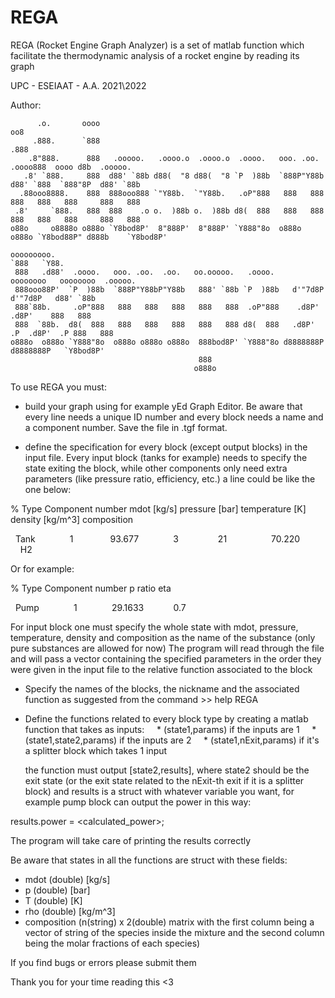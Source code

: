 # REGA
REGA (Rocket Engine Graph Analyzer) is a set of matlab function which 
facilitate the thermodynamic analysis of a rocket engine by reading its graph

UPC - ESEIAAT - A.A. 2021\2022

Author:

          .o.       oooo                                                          oo8                    
         .888.      `888                                                         .888                    
        .8"888.      888   .ooooo.   .oooo.o  .oooo.o  .oooo.   ooo. .oo.    .oooo888  oooo d8b  .ooooo. 
       .8' `888.     888  d88' `88b d88(  "8 d88(  "8 `P  )88b  `888P"Y88b  d88' `888  `888"8P  d88' `88b
      .88ooo8888.    888  888ooo888 `"Y88b.  `"Y88b.   .oP"888   888   888  888   888   888     888   888
     .8'     `888.   888  888    .o o.  )88b o.  )88b d8(  888   888   888  888   888   888     888   888
    o88o     o8888o o888o `Y8bod8P'  8"888P'  8"888P' `Y888"8o  o888o o888o `Y8bod88P" d888b    `Y8bod8P'

    ooooooooo.                                                                                    
    `888   `Y88.                                                                                  
     888   .d88'  .oooo.   ooo. .oo.  .oo.   oo.ooooo.   .oooo.     oooooooo   oooooooo  .ooooo. 
     888ooo88P'  `P  )88b  `888P"Y88bP"Y88b   888' `88b `P  )88b   d'"7d8P    d'"7d8P   d88' `88b
     888`88b.     .oP"888   888   888   888   888   888  .oP"888    .d8P'      .d8P'    888   888
     888  `88b.  d8(  888   888   888   888   888   888 d8(  888   .d8P'  .P  .d8P'  .P 888   888
    o888o  o888o `Y888"8o  o888o o888o o888o  888bod8P' `Y888"8o d8888888P  d8888888P   `Y8bod8P'
                                              888                                                 
                                             o888o  

To use REGA you must:

- build your graph using for example yEd Graph Editor. Be aware that every
  line needs a unique ID number and every block needs a name and a
  component number. Save the file in .tgf format.

- define the specification for every block (except output blocks) in the
  input file. Every input block (tanks for example) needs to specify the
  state exiting the block, while other components only need extra
  parameters (like pressure ratio, efficiency, etc.) a line could be like
  the one below:

% Type	   Component number     mdot [kg/s]      pressure [bar]   temperature [K]     density [kg/m^3]    composition

  Tank              1               93.677              3                21                  70.220              H2

  Or for example:

% Type	  Component number	     p ratio            eta

  Pump              1              29.1633            0.7

  For input block one must specify the whole state with mdot, pressure,
  temperature, density and composition as the name of the substance (only 
  pure substances are allowed for now)
  The program will read through the file and will pass a vector containing
  the specified parameters in the order they were given in the input file
  to the relative function associated to the block 

- Specify the names of the blocks, the nickname and the associated function
  as suggested from the command >> help REGA

- Define the functions related to every block type by creating a matlab 
  function that takes as inputs:
    * (state1,params) if the inputs are 1
    * (state1,state2,params) if the inputs are 2
    * (state1,nExit,params) if it's a splitter block which takes 1 input

  the function must output [state2,results], where state2 should be the
  exit state (or the exit state related to the nExit-th exit if it is a
  splitter block) and results is a struct with whatever variable you want,
  for example pump block can output the power in this way:

results.power = <calculated_power>;

The program will take care of printing the results correctly

Be aware that states in all the functions are struct with these fields:
- mdot (double) [kg/s]
- p (double) [bar]
- T (double) [K]
- rho (double) [kg/m^3]
- composition (n(string) x 2(double) matrix with the first column being a
  vector of string of the species inside the mixture and the second column
  being the molar fractions of each species)


If you find bugs or errors please submit them

Thank you for your time reading this <3
